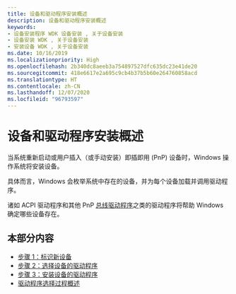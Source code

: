 ```yaml
---
title: 设备和驱动程序安装概述
description: 设备和驱动程序安装概述
keywords:
- 设备安装程序 WDK 设备安装 , 关于设备安装
- 设备安装 WDK , 关于设备安装
- 安装设备 WDK , 关于设备安装
ms.date: 10/16/2019
ms.localizationpriority: High
ms.openlocfilehash: 2b340dc8aeeb3a754897527dfc635dc23e41de20
ms.sourcegitcommit: 418e6617e2a695c9cb4b37b5b60e264760858acd
ms.translationtype: HT
ms.contentlocale: zh-CN
ms.lasthandoff: 12/07/2020
ms.locfileid: "96793597"
---
```

# <a name="overview-of-device-and-driver-installation"></a>设备和驱动程序安装概述

当系统重新启动或用户插入（或手动安装）即插即用 (PnP) 设备时，Windows 操作系统将安装设备。

具体而言，Windows 会枚举系统中存在的设备，并为每个设备加载并调用驱动程序。

诸如 ACPI 驱动程序和其他 PnP [总线驱动程序](../kernel/bus-drivers.md)之类的驱动程序将帮助 Windows 确定哪些设备存在。

## <a name="in-this-section"></a>本部分内容


-   [步骤 1：标识新设备](step-1--the-new-device-is-identified.md)
-   [步骤 2：选择设备的驱动程序](step-2--a-driver-for-the-device-is-selected.md)
-   [步骤 3：安装设备的驱动程序](step-3--the-driver-for-the-device-is-installed.md)
-   [驱动程序选择过程概述](overview-of-the-driver-selection-process.md)
